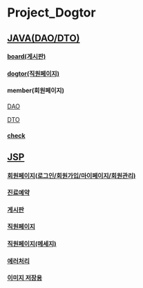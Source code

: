 # Project_Dogtor
## [JAVA(DAO/DTO)](https://github.com/HyojinYoon/Project_Dogtor/tree/master/src)
#### [board(게시판)](https://github.com/HyojinYoon/Project_Dogtor/tree/master/WebContent/Board)
#### [dogtor(직원페이지)](https://github.com/HyojinYoon/Project_Dogtor/tree/master/src/dogtor)
#### member(회원페이지)

[DAO](https://github.com/HyojinYoon/Project_Dogtor/tree/master/src/memberDAO)

[DTO](https://github.com/HyojinYoon/Project_Dogtor/tree/master/src/memberDTO)

#### [check](https://github.com/HyojinYoon/Project_Dogtor/tree/master/src/check)

## [JSP](https://github.com/HyojinYoon/Project_Dogtor/tree/master/WebContent)
#### [회원페이지(로그인/회원가입/마이페이지/회원관리)](https://github.com/HyojinYoon/Project_Dogtor/tree/master/WebContent/Member)
#### [진료예약](https://github.com/HyojinYoon/Project_Dogtor/tree/master/WebContent/Booking)
#### [게시판](https://github.com/HyojinYoon/Project_Dogtor/tree/master/WebContent/Board)
#### [직원페이지](https://github.com/HyojinYoon/Project_Dogtor/tree/master/WebContent/Doctor)
#### [직원페이지(메세지)](https://github.com/HyojinYoon/Project_Dogtor/tree/master/WebContent/Message)
#### [에러처리](https://github.com/HyojinYoon/Project_Dogtor/tree/master/WebContent/error)
#### [이미지 저장용](https://github.com/HyojinYoon/Project_Dogtor/tree/master/WebContent/save)